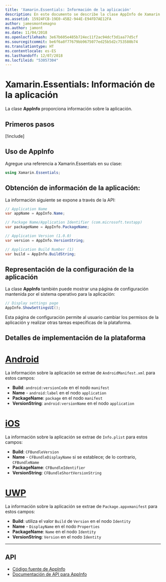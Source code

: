 ```yaml
---
title: 'Xamarin.Essentials: Información de la aplicación'
description: En este documento se describe la clase AppInfo de Xamarin.Essentials, que proporciona información sobre la aplicación. Por ejemplo, muestra el nombre de la aplicación y la versión.
ms.assetid: 15924FCB-19E0-45B2-944E-E94FD7AE12FA
author: jamesmontemagno
ms.author: jamont
ms.date: 11/04/2018
ms.openlocfilehash: 3e67b605e485b724ec11f2ac94dcf3d1aa77d5cf
ms.sourcegitcommit: be6f6a8f77679bb9675077ed25b5d2c753580b74
ms.translationtype: HT
ms.contentlocale: es-ES
ms.lasthandoff: 12/07/2018
ms.locfileid: "53057304"
---
```

# <a name="xamarinessentials-app-information"></a>Xamarin.Essentials: Información de la aplicación

La clase **AppInfo** proporciona información sobre la aplicación.

## <a name="get-started"></a>Primeros pasos

[!include[](~/essentials/includes/get-started.md)]

## <a name="using-appinfo"></a>Uso de AppInfo

Agregue una referencia a Xamarin.Essentials en su clase:

```csharp
using Xamarin.Essentials;
```

## <a name="obtaining-application-information"></a>Obtención de información de la aplicación:

La información siguiente se expone a través de la API:

```csharp
// Application Name
var appName = AppInfo.Name;

// Package Name/Application Identifier (com.microsoft.testapp)
var packageName = AppInfo.PackageName;

// Application Version (1.0.0)
var version = AppInfo.VersionString;

// Application Build Number (1)
var build = AppInfo.BuildString;
```

## <a name="displaying-application-settings"></a>Representación de la configuración de la aplicación

La clase **AppInfo** también puede mostrar una página de configuración mantenida por el sistema operativo para la aplicación:

```csharp
// Display settings page
AppInfo.ShowSettingsUI();
```

Esta página de configuración permite al usuario cambiar los permisos de la aplicación y realizar otras tareas específicas de la plataforma.

## <a name="platform-implementation-specifics"></a>Detalles de implementación de la plataforma

# <a name="androidtabandroid"></a>[Android](#tab/android)

La información sobre la aplicación se extrae de `AndroidManifest.xml` para estos campos:

- **Build**: `android:versionCode` en el nodo `manifest`
- **Name** - `android:label` en el nodo `application`
- **PackageName**: `package` en el nodo `manifest`
- **VersionString**: `android:versionName` en el nodo `application`

# <a name="iostabios"></a>[iOS](#tab/ios)

La información sobre la aplicación se extrae de `Info.plist` para estos campos:

- **Build**: `CFBundleVersion`
- **Name** - `CFBundleDisplayName` si se establece; de lo contrario, `CFBundleName`
- **PackageName**: `CFBundleIdentifier`
- **VersionString**: `CFBundleShortVersionString`

# <a name="uwptabuwp"></a>[UWP](#tab/uwp)

La información sobre la aplicación se extrae de `Package.appxmanifest` para estos campos:

- **Build**: utiliza el valor `Build` de `Version` en el nodo `Identity`
- **Name** - `DisplayName` en el nodo `Properties`
- **PackageName**: `Name` en el nodo `Identity`
- **VersionString**: `Version` en el nodo `Identity`


--------------

## <a name="api"></a>API

- [Código fuente de AppInfo](https://github.com/xamarin/Essentials/tree/master/Xamarin.Essentials/AppInfo)
- [Documentación de API para AppInfo](xref:Xamarin.Essentials.AppInfo)
